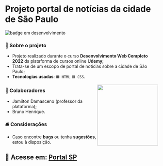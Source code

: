 # Projeto portal de notícias da cidade de São Paulo

![badge em desenvolvimento](https://user-images.githubusercontent.com/101880543/205789336-51c0f589-30bf-4151-b082-f135ada7dd6f.png)

### 📝 Sobre o projeto

* Projeto realizado durante o curso <strong>Desenvolvimento Web Completo 2022</strong> da plataforma de cursos online <strong>Udemy</strong>;
* Trata-se de um escopo de portal de notícias sobre a cidade de São Paulo;
* <strong>Tecnologias usadas</strong>: `🟧 HTML` `🟦 CSS`.

<img align="right" width="200" src="https://media.discordapp.net/attachments/1012493604599631875/1030256994600358001/bandeiraSPGIF.gif">

### 👥 Colaboradores

* Jamilton Damasceno (professor da plataforma);
* Bruno Henrique.

### 🛎 Considerações 

* Caso encontre <strong>bugs</strong> ou tenha <strong>sugestões</strong>, estou à disposição.

## 🔗 Acesse em: <a href="https://bhs1lva.github.io/Projeto-Portal-de-Noticias/">Portal SP</a>
